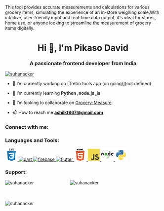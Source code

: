 This tool provides accurate measurements and calculations for various grocery items, simulating the experience of an in-store weighing scale.With intuitive, user-friendly input and real-time data output, it's ideal for stores, home use, or anyone looking to streamline the measurement of grocery items digitally.


<h1 align="center">Hi 👋, I'm Pikaso David</h1>
<h3 align="center">A passionate frontend developer from India</h3>

<p align="left"> <a href="https://github.com/ryo-ma/github-profile-trophy"><img src="https://github-profile-trophy.vercel.app/?username=suhanacker" alt="suhanacker" /></a> </p>

- 🔭 I’m currently working on [Tretro tools app (on going)](not defined)

- 🌱 I’m currently learning **Python ,node.js ,js**

- 👯 I’m looking to collaborate on [Grocery-Measure](https://github.com/suhanacker/Grocery-Measure)

- 📫 How to reach me **ashilkt967@gmail.com**

<h3 align="left">Connect with me:</h3>
<p align="left">
</p>

<h3 align="left">Languages and Tools:</h3>
<p align="left"> <a href="https://www.w3schools.com/css/" target="_blank" rel="noreferrer"> <img src="https://raw.githubusercontent.com/devicons/devicon/master/icons/css3/css3-original-wordmark.svg" alt="css3" width="40" height="40"/> </a> <a href="https://dart.dev" target="_blank" rel="noreferrer"> <img src="https://www.vectorlogo.zone/logos/dartlang/dartlang-icon.svg" alt="dart" width="40" height="40"/> </a> <a href="https://firebase.google.com/" target="_blank" rel="noreferrer"> <img src="https://www.vectorlogo.zone/logos/firebase/firebase-icon.svg" alt="firebase" width="40" height="40"/> </a> <a href="https://flutter.dev" target="_blank" rel="noreferrer"> <img src="https://www.vectorlogo.zone/logos/flutterio/flutterio-icon.svg" alt="flutter" width="40" height="40"/> </a> <a href="https://www.w3.org/html/" target="_blank" rel="noreferrer"> <img src="https://raw.githubusercontent.com/devicons/devicon/master/icons/html5/html5-original-wordmark.svg" alt="html5" width="40" height="40"/> </a> <a href="https://developer.mozilla.org/en-US/docs/Web/JavaScript" target="_blank" rel="noreferrer"> <img src="https://raw.githubusercontent.com/devicons/devicon/master/icons/javascript/javascript-original.svg" alt="javascript" width="40" height="40"/> </a> <a href="https://nodejs.org" target="_blank" rel="noreferrer"> <img src="https://raw.githubusercontent.com/devicons/devicon/master/icons/nodejs/nodejs-original-wordmark.svg" alt="nodejs" width="40" height="40"/> </a> <a href="https://www.python.org" target="_blank" rel="noreferrer"> <img src="https://raw.githubusercontent.com/devicons/devicon/master/icons/python/python-original.svg" alt="python" width="40" height="40"/> </a> </p>

<h3 align="left">Support:</h3>
<p><a href="https://www.buymeacoffee.com/suhanacker"> <img align="left" src="https://cdn.buymeacoffee.com/buttons/v2/default-yellow.png" height="50" width="210" alt="suhanacker" /></a><a href="https://ko-fi.com/suhanacker"> <img align="left" src="https://cdn.ko-fi.com/cdn/kofi3.png?v=3" height="50" width="210" alt="suhanacker" /></a></p><br><br>

<p>&nbsp;<img align="center" src="https://github-readme-stats.vercel.app/api?username=suhanacker&show_icons=true&locale=en" alt="suhanacker" /></p>
